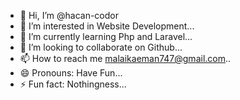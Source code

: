 - 👋 Hi, I’m @hacan-codor
- 👀 I’m interested in Website Development...
- 🌱 I’m currently learning Php and Laravel...
- 💞️ I’m looking to collaborate on Github...
- 📫 How to reach me malaikaeman747@gmail.com..
- 😄 Pronouns: Have Fun...
- ⚡ Fun fact: Nothingness...

<!---
hacan-codor/hacan-codor is a ✨ special ✨ repository because its `README.md` (this file) appears on your GitHub profile.
You can click the Preview link to take a look at your changes.
--->
